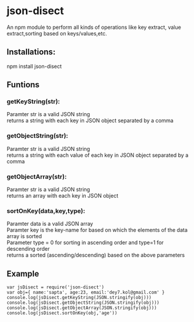 # json-disect
An npm module to perform all kinds of operations like key extract, value extract,sorting based on keys/values,etc.

## Installations:
npm install json-disect


## Funtions

### getKeyString(str):
Paramter str is a valid JSON string <br>
returns a string with each key in JSON object separated by a comma

### getObjectString(str):
Paramter str is a valid JSON string <br>
returns a string with each value of each key in JSON object separated by a comma

### getObjectArray(str):
Paramter str is a valid JSON string <br>
returns an array with each key in JSON object

### sortOnKey(data,key,type):
Paramter data is a valid JSON array <br>
Paramter key is the key-name for based on which the elements of the data array is sorted <br>
Parameter type = 0 for sorting in ascending order and type=1 for descending order <br>
returns a sorted (ascending/descending) based on the above parameters

## Example

`var jsDisect = require('json-disect')` <br>
`var obj={
            name:'sapta',
            age:23,
            email:'dey7.kol@gmail.com'
        }`
`console.log(jsDisect.getKeyString(JSON.stringify(obj)))`
`console.log(jsDisect.getObjectString(JSON.stringify(obj)))`
`console.log(jsDisect.getObjectArray(JSON.stringify(obj)))`
`console.log(jsDisect.sortOnKey(obj,'age'))`
